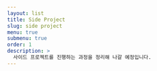 ```yaml
---
layout: list
title: Side Project
slug: side project
menu: true
submenu: true
order: 1
description: >
  사이드 프로젝트를 진행하는 과정을 정리해 나갈 예정입니다.
---
```

